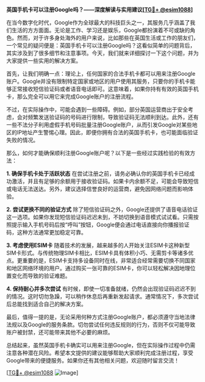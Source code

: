 **英国手机卡可以注册Google吗？——深度解读与实用建议[[TG💪+ @esim1088](https://t.me/s/esim1088)]**

在当今数字化时代，Google作为全球最大的科技巨头之一，其服务几乎涵盖了我们生活的方方面面。无论是工作、学习还是娱乐，Google都扮演着不可或缺的角色。然而，对于许多身处海外的用户来说，比如那些在英国生活或工作的朋友们，一个常见的疑问便是：英国手机卡可以注册Google吗？这看似简单的问题背后，其实涉及到了很多细节和注意事项。今天，我们就来详细探讨一下这个问题，并为大家提供一些实用的解决方案。

首先，让我们明确一点：理论上，任何国家的合法手机卡都可以用来注册Google账户。Google并没有限制特定国家或地区的用户使用其服务，只要你的手机卡能够正常接收短信验证码或者语音电话即可。这意味着，如果你持有有效的英国手机卡，那么完全可以用它来完成Google账户的注册流程。

不过，在实际操作中，可能会遇到一些障碍。例如，部分英国运营商出于安全考虑，会对频繁发送验证码的号码进行限制，导致验证码无法顺利到达。此外，还有一些不法分子利用虚假手机号码批量注册Google账户，从而引发Google对某些地区的IP地址产生警惕心理。因此，即便你拥有合法的英国手机卡，也可能面临验证失败的情况。

那么，如何才能确保顺利注册Google账户呢？以下是一些经过实践检验的有效方法：

**1. 确保手机卡处于活跃状态**
在尝试注册之前，请务必确认你的英国手机卡已经成功激活，并且有足够的余额用于接收验证码。如果卡内余额不足，可能会导致短信或电话无法送达。另外，建议选择信誉良好的运营商，避免因网络问题而影响体验。

**2. 尝试更换不同的验证方式**
除了短信验证码之外，Google还提供了语音电话验证这一选项。如果你发现短信验证码迟迟未到，不妨切换到语音模式试试看。只需按照提示输入手机号码后按“呼叫”按钮，Google便会通过电话直接向你播报验证码，这种方法通常更加稳定可靠。

**3. 考虑使用ESIM卡**
随着技术的发展，越来越多的人开始关注ESIM卡这种新型SIM卡形式。与传统物理SIM卡相比，ESIM卡具有体积小巧、无需剪卡等诸多优点。更重要的是，ESIM卡支持多设备同时在线，非常适合经常需要切换不同国家和地区网络环境的用户。通过购买一张可靠的ESIM卡，你可以轻松解决因地理位置变化而导致的验证难题。

**4. 保持耐心并多次尝试**
有时候，即使一切准备就绪，仍然会出现验证码迟迟不到的情况。这时切勿急躁，可以稍作休息后再重新发起请求。通常情况下，多次尝试后总能找到适合自己的解决方案。

最后，值得一提的是，无论采用何种方式注册Google账户，都必须遵守当地法律法规以及Google的服务条款。切勿尝试任何违反规则的行为，否则不仅可能导致账户被封禁，还可能带来其他不必要的麻烦。

总结起来，虽然英国手机卡确实可以用来注册Google，但在实际操作过程中仍需注意各种潜在风险。希望本文提供的建议能够帮助大家顺利完成注册过程，享受Google带来的便捷服务。如果你还有其他相关问题，欢迎随时留言交流！

[[TG💪+ @esim1088](https://t.me/s/esim1088) ![Image](https://i.postimg.cc/4NQfJmqS/Snipaste-2025-05-13-00-14-12.png)]